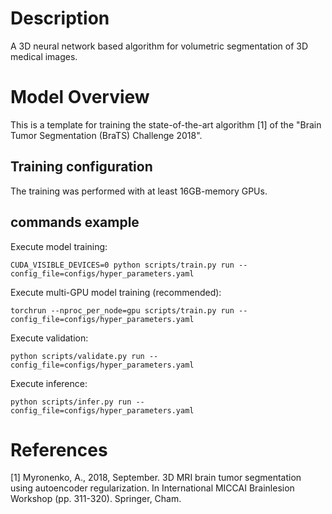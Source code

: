 # Description

A 3D neural network based algorithm for volumetric segmentation of 3D medical images.

# Model Overview

This is a template for training the state-of-the-art algorithm [1] of the "Brain Tumor Segmentation (BraTS) Challenge 2018".

## Training configuration

The training was performed with at least 16GB-memory GPUs.

## commands example

Execute model training:

```
CUDA_VISIBLE_DEVICES=0 python scripts/train.py run --config_file=configs/hyper_parameters.yaml
```

Execute multi-GPU model training (recommended):

```
torchrun --nproc_per_node=gpu scripts/train.py run --config_file=configs/hyper_parameters.yaml
```

Execute validation:

```
python scripts/validate.py run --config_file=configs/hyper_parameters.yaml
```

Execute inference:

```
python scripts/infer.py run --config_file=configs/hyper_parameters.yaml
```

# References

[1] Myronenko, A., 2018, September. 3D MRI brain tumor segmentation using autoencoder regularization. In International MICCAI Brainlesion Workshop (pp. 311-320). Springer, Cham.
